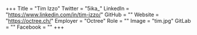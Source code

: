 +++
Title = "Tim Izzo"
Twitter = "5ika_"
LinkedIn = "https://www.linkedin.com/in/tim-izzo/"
GitHub = ""
Website = "https://octree.ch/"
Employer = "Octree"
Role = ""
Image = "tim.jpg"
GitLab = ""
Facebook = ""
+++
